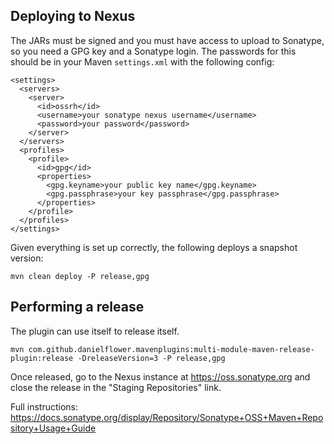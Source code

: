 
Deploying to Nexus
------------------

The JARs must be signed and you must have access to upload to Sonatype, so you need a GPG key and a Sonatype login.
The passwords for this should be in your Maven `settings.xml` with the following config:

	<settings>
      <servers>
        <server>
          <id>ossrh</id>
          <username>your sonatype nexus username</username>
          <password>your password</password>
        </server>
      </servers>
      <profiles>
        <profile>
          <id>gpg</id>
          <properties>
    	    <gpg.keyname>your public key name</gpg.keyname>
            <gpg.passphrase>your key passphrase</gpg.passphrase>
          </properties>
        </profile>
      </profiles>
    </settings>

Given everything is set up correctly, the following deploys a snapshot version:

    mvn clean deploy -P release,gpg

Performing a release
--------------------

The plugin can use itself to release itself.

    mvn com.github.danielflower.mavenplugins:multi-module-maven-release-plugin:release -DreleaseVersion=3 -P release,gpg

Once released, go to the Nexus instance at https://oss.sonatype.org and close the release in the "Staging Repositories" link.

Full instructions: https://docs.sonatype.org/display/Repository/Sonatype+OSS+Maven+Repository+Usage+Guide
